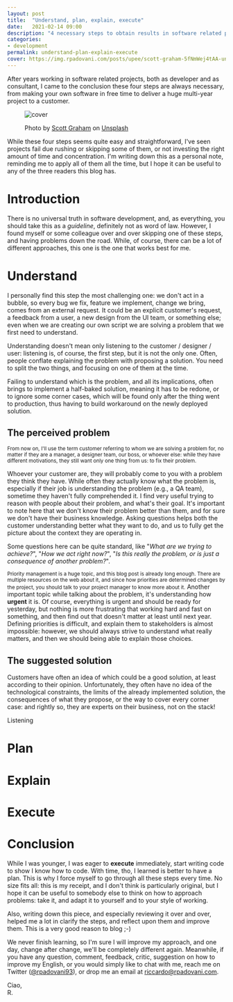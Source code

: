 ```yaml
---
layout: post
title:  "Understand, plan, explain, execute"
date:   2021-02-14 09:00
description: "4 necessary steps to obtain results in software related projects."
categories:
- development
permalink: understand-plan-explain-execute
cover: https://img.rpadovani.com/posts/upee/scott-graham-5fNmWej4tAA-unsplash.jpg
---
```

 
After years working in software related projects, both as developer and as consultant, I came to the conclusion these four steps are always necessary, from making your own software in free time to deliver a huge multi-year project to a customer.

<figure>
    <img src="https://img.rpadovani.com/posts/upee/scott-graham-5fNmWej4tAA-unsplash.jpg" alt="cover" />
    <figcaption>
      <p><span>Photo by <a href="https://unsplash.com/@homajob?utm_source=unsplash&utm_medium=referral&utm_content=creditCopyText">Scott Graham</a> on <a href="https://unsplash.com/s/photos/planning?utm_source=unsplash&utm_medium=referral&utm_content=creditCopyText">Unsplash</a>
  </span></p>
    </figcaption>
  </figure>
  
While these four steps seems quite easy and straightforward, I've seen projects fail due rushing or skipping some of them, or not investing the right amount of time and concentration. I'm writing down this as a personal note, reminding me to apply all of them all the time, but I hope it can be useful to any of the three readers this blog has.

# Introduction

There is no universal truth in software development, and, as everything, you should take this as a _guideline_, definitely not as word of law. However, I found myself or some colleague over and over skipping one of these steps, and having problems down the road. While, of course, there can be a lot of different approaches, this one is the one that works best for me.

# Understand

I personally find this step the most challenging one: we don't act in a bubble, so every bug we fix, feature we implement, change we bring, comes from an external request. It could be an explicit customer's request, a feedback from a user, a new design from the UI team, or something else; even when we are creating our own script we are solving a problem that we first need to understand.

Understanding doesn't mean only listening to the customer / designer / user: listening is, of course, the first step, but it is not the only one. Often, people conflate explaining the problem with proposing a solution. You need to split the two things, and focusing on one of them at the time.

Failing to understand which is the problem, and all its implications, often brings to implement a half-baked solution, meaning it has to be redone, or to ignore some corner cases, which will be found only after the thing went to production, thus having to build workaround on the newly deployed solution.

## The perceived problem

<small>From now on, I'll use the term customer referring to whom we are solving a problem for, no matter if they are a manager, a designer team, our boss, or whoever else: while they have different motivations, they still want only one thing from us: to fix their problem.</small>

Whoever your customer are, they will probably come to you with a problem they think they have. While often they actually know what the problem is, especially if their job is understanding the problem (e.g., a QA team), sometime they haven't fully comprehended it. I find very useful trying to reason with people about their problem, and what's their goal. It's important to note here that we don't know their problem better than them, and for sure we don't have their business knowledge. Asking questions helps both the customer understanding better what they want to do, and us to fully get the picture about the context they are operating in.

Some questions here can be quite standard, like "_What are we trying to achieve?_", "_How we act right now?_", "_Is this really the problem, or is just a consequence of another problem?_". 

<small>Priority management is a huge topic, and this blog post is already long enough. There are multiple resources on the web about it, and since how priorities are determined changes by the project, you should talk to your project manager to know more about it.</small>
Another important topic while talking about the problem, it's understanding how **urgent** it is. Of course, everything is urgent and should be ready for yesterday, but nothing is more frustrating that working hard and fast on something, and then find out that doesn't matter at least until next year. Defining priorities is difficult, and explain them to stakeholders is almost impossible: however, we should always strive to understand what really matters, and then we should being able to explain those choices.  

## The suggested solution

Customers have often an idea of which could be a good solution, at least according to their opinion. Unfortunately, they often have no idea of the technological constraints, the limits of the already implemented solution, the consequences of what they propose, or the way to cover every corner case: and rightly so, they are experts on their business, not on the stack!

Listening 

# Plan

# Explain

# Execute

# Conclusion

While I was younger, I was eager to **execute** immediately, start writing code to show I know how to code. With time, tho, I learned is better to have a plan. This is why I force myself to go through all these steps every time. No size fits all: this is my receipt, and I don't think is particularly original, but I hope it can be useful to somebody else to think on how to approach problems: take it, and adapt it to yourself and to your style of working.

Also, writing down this piece, and especially reviewing it over and over, helped me a lot in clarify the steps, and reflect upon them and improve them. This is a very good reason to blog ;-)

We never finish learning, so I'm sure I will improve my approach, and one day, change after change, we'll be completely different again. Meanwhile, if you have any question, comment, feedback, critic, suggestion on how to improve my English, or you would simply like to chat with me, reach me on Twitter ([@rpadovani93][twitter]), or drop me an email at [riccardo@rpadovani.com][email].
  
Ciao,  
R.

[twitter]: https://twitter.com/rpadovani93
[email]: mailto:riccardo@rpadovani.com
[introduction-gitlab-ci]: https://rpadovani.com/introduction-gitlab-ci
[benefits-ci-cd]: https://about.gitlab.com/blog/2019/06/27/positive-outcomes-ci-cd/
[gitlab-ci-documentation]: https://docs.gitlab.com/ee/ci/README.html
[qodana-github]: https://github.com/JetBrains/Qodana
[qodana-doc]: https://github.com/JetBrains/Qodana/blob/main/Docker/README.md
[expose-as]: https://docs.gitlab.com/ee/ci/yaml/#artifactsexpose_as
[merge-request]: https://gitlab.com/rpadovani/qodana-test/-/merge_requests/1
[pages-report]: https://gitlab.com/rpadovani/qodana-test/-/jobs/1028883758/artifacts/file/qodana/report/index.html
[gitlab-pages]: https://docs.gitlab.com/ee/user/project/pages/
[qodana-conf]: https://github.com/JetBrains/Qodana/blob/main/General/qodana-yaml.md
